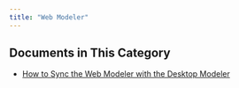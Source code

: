 ```yaml
---
title: "Web Modeler"
---
```


## Documents in This Category

* [How to Sync the Web Modeler with the Desktop Modeler](syncing-webmodeler-desktop)

